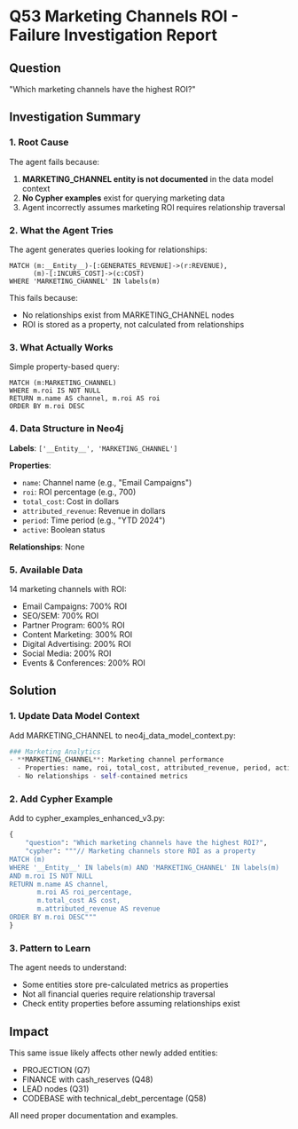 # Q53 Marketing Channels ROI - Failure Investigation Report

## Question
"Which marketing channels have the highest ROI?"

## Investigation Summary

### 1. Root Cause
The agent fails because:
1. **MARKETING_CHANNEL entity is not documented** in the data model context
2. **No Cypher examples** exist for querying marketing data
3. Agent incorrectly assumes marketing ROI requires relationship traversal

### 2. What the Agent Tries

The agent generates queries looking for relationships:
```cypher
MATCH (m:__Entity__)-[:GENERATES_REVENUE]->(r:REVENUE), 
      (m)-[:INCURS_COST]->(c:COST)
WHERE 'MARKETING_CHANNEL' IN labels(m)
```

This fails because:
- No relationships exist from MARKETING_CHANNEL nodes
- ROI is stored as a property, not calculated from relationships

### 3. What Actually Works

Simple property-based query:
```cypher
MATCH (m:MARKETING_CHANNEL)
WHERE m.roi IS NOT NULL
RETURN m.name AS channel, m.roi AS roi
ORDER BY m.roi DESC
```

### 4. Data Structure in Neo4j

**Labels**: `['__Entity__', 'MARKETING_CHANNEL']`

**Properties**:
- `name`: Channel name (e.g., "Email Campaigns")
- `roi`: ROI percentage (e.g., 700)
- `total_cost`: Cost in dollars
- `attributed_revenue`: Revenue in dollars
- `period`: Time period (e.g., "YTD 2024")
- `active`: Boolean status

**Relationships**: None

### 5. Available Data

14 marketing channels with ROI:
- Email Campaigns: 700% ROI
- SEO/SEM: 700% ROI
- Partner Program: 600% ROI
- Content Marketing: 300% ROI
- Digital Advertising: 200% ROI
- Social Media: 200% ROI
- Events & Conferences: 200% ROI

## Solution

### 1. Update Data Model Context
Add MARKETING_CHANNEL to neo4j_data_model_context.py:
```python
### Marketing Analytics
- **MARKETING_CHANNEL**: Marketing channel performance
  - Properties: name, roi, total_cost, attributed_revenue, period, active
  - No relationships - self-contained metrics
```

### 2. Add Cypher Example
Add to cypher_examples_enhanced_v3.py:
```python
{
    "question": "Which marketing channels have the highest ROI?",
    "cypher": """// Marketing channels store ROI as a property
MATCH (m) 
WHERE '__Entity__' IN labels(m) AND 'MARKETING_CHANNEL' IN labels(m)
AND m.roi IS NOT NULL
RETURN m.name AS channel, 
       m.roi AS roi_percentage,
       m.total_cost AS cost,
       m.attributed_revenue AS revenue
ORDER BY m.roi DESC"""
}
```

### 3. Pattern to Learn
The agent needs to understand:
- Some entities store pre-calculated metrics as properties
- Not all financial queries require relationship traversal
- Check entity properties before assuming relationships exist

## Impact
This same issue likely affects other newly added entities:
- PROJECTION (Q7)
- FINANCE with cash_reserves (Q48)
- LEAD nodes (Q31)
- CODEBASE with technical_debt_percentage (Q58)

All need proper documentation and examples.
